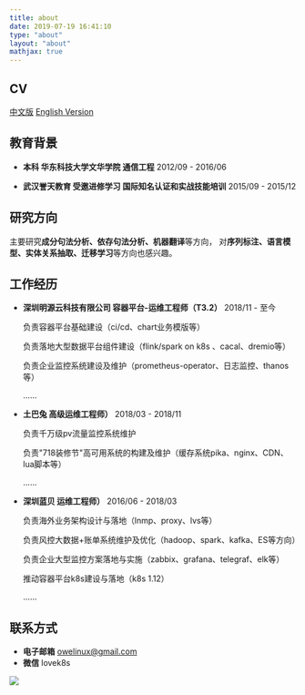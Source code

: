 ```yaml
---
title: about
date: 2019-07-19 16:41:10
type: "about"
layout: "about"
mathjax: true
---
```



## CV
[中文版](/medias/files/cv-zh.pdf)
[English Version](/medias/files/cv-en.pdf)

## 教育背景
* <b>本科 华东科技大学文华学院 通信工程</b>
2012/09 - 2016/06

* <b>武汉誉天教育 受邀进修学习 国际知名认证和实战技能培训</b>
2015/09 - 2015/12
## 研究方向
主要研究**成分句法分析、依存句法分析、机器翻译**等方向，
对**序列标注、语言模型、实体关系抽取、迁移学习**等方向也感兴趣。

## 工作经历
* <b>深圳明源云科技有限公司 容器平台-运维工程师（T3.2）</b>
2018/11 - 至今

  负责容器平台基础建设（ci/cd、chart业务模版等）

  负责落地大型数据平台组件建设（flink/spark on k8s 、cacal、dremio等）

  负责企业监控系统建设及维护（prometheus-operator、日志监控、thanos等）

  ......

* <b>土巴兔 高级运维工程师）</b>
2018/03 - 2018/11

  负责千万级pv流量监控系统维护

  负责"718装修节"高可用系统的构建及维护（缓存系统pika、nginx、CDN、lua脚本等）

  ......

* <b>深圳蓝贝 运维工程师）</b>
2016/06 - 2018/03

  负责海外业务架构设计与落地（lnmp、proxy、lvs等）

  负责风控大数据+账单系统维护及优化（hadoop、spark、kafka、ES等方向）

  负责企业大型监控方案落地与实施（zabbix、grafana、telegraf、elk等）

  推动容器平台k8s建设与落地（k8s 1.12）

  ......
## 联系方式
* <b>电子邮箱</b>
owelinux@gmail.com
* <b>微信</b>
lovek8s

![](/medias/contact.jpg)